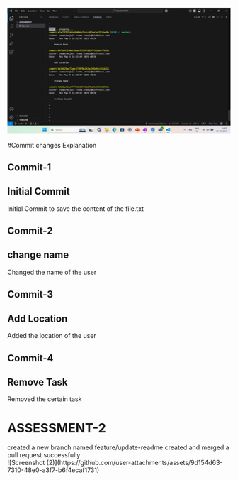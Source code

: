 ![git log history](<Screenshot (1).png>) 


#Commit changes Explanation
<br>
<h2>Commit-1</h2>
<h2>Initial Commit</h2>
<p>Initial Commit to save the content of the file.txt </p>
<h2>Commit-2</h2>
<h2>change name</h2>
<p> Changed the name of the user </p>
<h2>Commit-3</h2>
<h2>Add Location</h2>
<p> Added the location of the user </p>
<h2>Commit-4</h2>
<h2>Remove Task</h2>
<p> Removed the certain task </p>

<h1>ASSESSMENT-2</h1>
 created a new branch named feature/update-readme 
 created and merged a pull request successfully
<br>
![Screenshot (2)](https://github.com/user-attachments/assets/9d154d63-7310-48e0-a3f7-b6f4ecaf1731)


 









